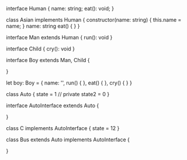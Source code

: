 interface Human {
    name: string;
    eat(): void;
}


class Asian implements Human {
    constructor(name: string) {
        this.name = name;
    }
    name: string
    eat() { }
}

interface Man extends Human {
    run(): void
}

interface Child {
    cry(): void
}

interface Boy extends Man, Child {

}

let boy: Boy = {
    name: '',
    run() { },
    eat() { },
    cry() { }
}

class Auto {
    state = 1
    // private state2 = 0
}

interface AutoInterface extends Auto {

}

class C implements AutoInterface {
    state = 12
}

class Bus extends Auto implements AutoInterface {

}
